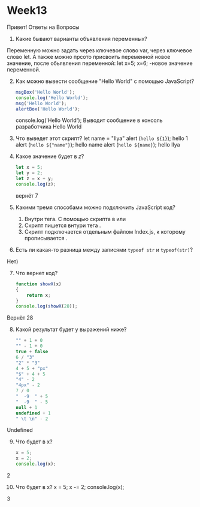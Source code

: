 # Week13
Привет!
Ответы на Вопросы

1. Какие бывают варианты объявления переменных?

Переменную можно задать через ключевое слово var, через ключевое слово let. А также можно прсото присвоить переменной новое значение, после обьявления переменной:
 let x=5;
 x=6; -новое значение переменной.

2. Как можно вывести сообщение "Hello World" с помощью JavaScript?
    
    ```jsx
    msgBox('Hello World');
    console.log('Hello World');
    msg('Hello World');
    alertBox('Hello World');
    ```
    

    console.log('Hello World'); Выводит сообщение в консоль  разработчика Hello World

3. Что выведет этот скрипт?
 let name = "Ilya"
alert (`hello ${1}`);        hello 1
alert (`hello ${"name"}`);   hello name
alert (`hello ${name}`);     hello Ilya
 
    
    
4. Какое значение будет в *z*?
    
    ```jsx
    let x = 5;         
    let y = 2;        
    let z = x + y;
    console.log(z);
    ```  
    вернёт 7
    
5. Какими тремя способами можно подключить JavaScript код?
    1. Внутри тега.
    C помощью скрипта <script></script> в <head> или <body>
    2. Скрипт пишется внтури тега <script></script>.
    3. Скрипт подключается отдельным файлом Index.js, к которому прописывается <script src="index.js"></script>.

6. Есть ли какая-то разница между записями `typeof str` и `typeof(str)`?


Нет)

7. Что вернет код? 
    
    ```jsx
    function showX(x)
    { 
    	return x;
    }
    console.log(showX(28));
    ```


Вернёт 28

8. Какой результат будет у выражений ниже?
    
    ```jsx
    "" + 1 + 0
    "" - 1 + 0
    true + false
    6 / "3"
    "2" * "3"
    4 + 5 + "px"
    "$" + 4 + 5
    "4" - 2
    "4px" - 2
    7 / 0
    "  -9  " + 5
    "  -9  " - 5
    null + 1
    undefined + 1
    " \t \n" - 2 
    ```

Undefined
    
9. Что будет в x?
    
    ```jsx
    x = 5; 
    x = 2;
    console.log(x);
    ```
2

10. Что будет в x?
x = 5; 
x -= 2;
console.log(x);

3